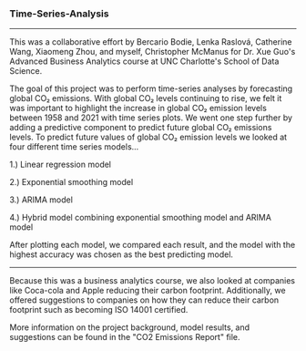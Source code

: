 ### Time-Series-Analysis
----
This was a collaborative effort by Bercario Bodie, Lenka Raslová, Catherine Wang, Xiaomeng Zhou, and myself, Christopher McManus for Dr. Xue Guo's Advanced Business Analytics course at UNC Charlotte's School of Data Science.

The goal of this project was to perform time-series analyses by forecasting global CO₂ emissions. With global CO₂ levels continuing to rise, we felt it was important to highlight the increase in global CO₂ emission levels between 1958 and 2021 with time series plots. We went one step further by adding a predictive component to predict future global CO₂ emissions levels. To predict future values of global CO₂ emission levels we looked at four different time series models...

1.) Linear regression model

2.) Exponential smoothing model

3.) ARIMA model

4.) Hybrid model combining exponential smoothing model and ARIMA model

After plotting each model, we compared each result, and the model with the highest accuracy was chosen as the best predicting model.

----

Because this was a business analytics course, we also looked at companies like Coca-cola and Apple reducing their carbon footprint. Additionally, we offered suggestions to companies on how they can reduce their carbon footprint such as becoming ISO 14001 certified.

More information on the project background, model results, and suggestions can be found in the "CO2 Emissions Report" file.

